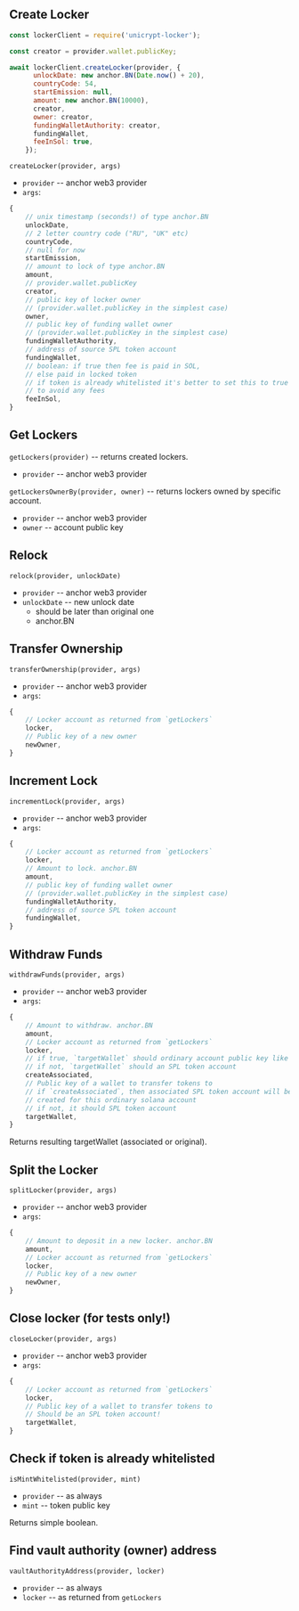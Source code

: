 ## Create Locker

```js
const lockerClient = require('unicrypt-locker');

const creator = provider.wallet.publicKey;

await lockerClient.createLocker(provider, {
      unlockDate: new anchor.BN(Date.now() + 20),
      countryCode: 54,
      startEmission: null,
      amount: new anchor.BN(10000),
      creator,
      owner: creator,
      fundingWalletAuthority: creator,
      fundingWallet,
      feeInSol: true,
    });
```

`createLocker(provider, args)`

* `provider` -- anchor web3 provider
* `args`:

```js
{
    // unix timestamp (seconds!) of type anchor.BN
    unlockDate,
    // 2 letter country code ("RU", "UK" etc)
    countryCode,
    // null for now
    startEmission,
    // amount to lock of type anchor.BN
    amount,
    // provider.wallet.publicKey
    creator,
    // public key of locker owner
    // (provider.wallet.publicKey in the simplest case)
    owner,
    // public key of funding wallet owner
    // (provider.wallet.publicKey in the simplest case)
    fundingWalletAuthority,
    // address of source SPL token account
    fundingWallet,
    // boolean: if true then fee is paid in SOL,
    // else paid in locked token
    // if token is already whitelisted it's better to set this to true
    // to avoid any fees
    feeInSol,
}
```

## Get Lockers

`getLockers(provider)` -- returns created lockers.

* `provider` -- anchor web3 provider

`getLockersOwnerBy(provider, owner)` -- returns lockers owned by specific account.

* `provider` -- anchor web3 provider
* `owner` -- account public key

## Relock

`relock(provider, unlockDate)`

* `provider` -- anchor web3 provider
* `unlockDate` -- new unlock date
    - should be later than original one
    - anchor.BN

## Transfer Ownership

`transferOwnership(provider, args)`

* `provider` -- anchor web3 provider
* `args`:

```js
{
    // Locker account as returned from `getLockers`
    locker,
    // Public key of a new owner
    newOwner,
}
```

## Increment Lock

`incrementLock(provider, args)`

* `provider` -- anchor web3 provider
* `args`:

```js
{
    // Locker account as returned from `getLockers`
    locker,
    // Amount to lock. anchor.BN
    amount,
    // public key of funding wallet owner
    // (provider.wallet.publicKey in the simplest case)
    fundingWalletAuthority,
    // address of source SPL token account
    fundingWallet,
}
```


## Withdraw Funds

`withdrawFunds(provider, args)`

* `provider` -- anchor web3 provider
* `args`:

```js
{
    // Amount to withdraw. anchor.BN
    amount,
    // Locker account as returned from `getLockers`
    locker,
    // if true, `targetWallet` should ordinary account public key like provider.wallet.publicKey
    // if not, `targetWallet` should an SPL token account
    createAssociated,
    // Public key of a wallet to transfer tokens to
    // if `createAssociated`, then associated SPL token account will be
    // created for this ordinary solana account
    // if not, it should SPL token account
    targetWallet,
}
```

Returns resulting targetWallet (associated or original).

## Split the Locker

`splitLocker(provider, args)`

* `provider` -- anchor web3 provider
* `args`:

```js
{
    // Amount to deposit in a new locker. anchor.BN
    amount,
    // Locker account as returned from `getLockers`
    locker,
    // Public key of a new owner
    newOwner,
}
```

## Close locker (for tests only!)

`closeLocker(provider, args)`

* `provider` -- anchor web3 provider
* `args`:

```js
{
    // Locker account as returned from `getLockers`
    locker,
    // Public key of a wallet to transfer tokens to
    // Should be an SPL token account!
    targetWallet,
}
```

## Check if token is already whitelisted

`isMintWhitelisted(provider, mint)`

* `provider` -- as always
* `mint` -- token public key

Returns simple boolean.

## Find vault authority (owner) address

`vaultAuthorityAddress(provider, locker)`

* `provider` -- as always
* `locker` -- as returned from `getLockers`
